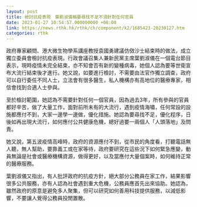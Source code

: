 ```yaml
---
layout: post
title: 檢討抗疫表現　葉劉淑儀稱要尋找不足不須針對任何官員
date: 2023-01-27 10:54:57.000000000 +08:00
link: https://news.rthk.hk/rthk/ch/component/k2/1685423-20230127.htm
categories: rthk
---
```


政府專家顧問、港大微生物學系講座教授袁國勇建議仿傚沙士結束時的做法，成立獨立委員會檢討抗疫表現。行政會議召集人兼新民黨主席葉劉淑儀在一個電台節目表示，現時疫情未完全結束，亦不知會否有新的變種病毒，她個人認為要等世衛宣布大流行結束後才進行。她又說，如要進行檢討，不需要由法官作獨立調查，政府可以自行委任不同人士，立法會有很多醫生，私人機構亦有高地位的醫療專家，相信會找到合適人士參與。

至於檢討範圍，她認為不需要針對任何一個官員，因為過去3年，所有參與的官員都好辛苦，做了大量工作，面對前所未有的大流行，遇到疫情海嘯，任何常設的設施都應付不到，大家一邊學一邊做，優化措施。她認為要尋找不足，優化程序，日後如再出現大流行，如何應付公共健康危機，總好過要一兩個人「人頭落地」及問責。

她又說，第五波疫情高峰時，政府的資源應付不到，從市民的角度看，打聽電話無人聽，無人幫助，要靠義工或在家等待，政府要研究在這些況下如何緊急應變，動員無論是社會或醫療機構資源，做得更好，以及當應付大量個案時，如何維持正常的醫療服務。

葉劉淑儀又指出，有人批評政府的抗疫方針，絕大部分公務員在家工作，結果影響很多公共服務，亦有人認為社會遇到重大危機，公務員應首先出來協助。她認為，雖然政府的原意是避免多人聚集，但可以研究如何善用科技提供服務，以減低影響，不要讓人覺得公務員投閒置散。
